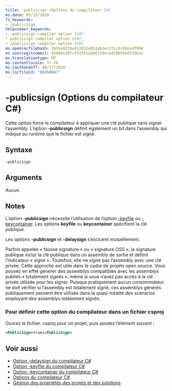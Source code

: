 ```yaml
---
title: -publicsign (Options du compilateur C#)
ms.date: 05/15/2018
f1_keywords:
- /publicsign
helpviewer_keywords:
- -publicsign compiler option [C#]
- publicsign compiler option [C#]
- /publicsign compiler option [C#]
ms.openlocfilehash: 2655e0216a412053e052ab2ec2fcc8c68ea4f968
ms.sourcegitcommit: 0100be20fcf23f61dab672deced70059ed71bb2e
ms.translationtype: MT
ms.contentlocale: fr-FR
ms.lasthandoff: 08/17/2020
ms.locfileid: "88268047"
---
```

# <a name="-publicsign-c-compiler-options"></a>-publicsign (Options du compilateur C#)

Cette option force le compilateur à appliquer une clé publique sans signer l’assembly. L’option **-publicsign** définit également un bit dans l’assembly qui indique au runtime que le fichier est signé.

## <a name="syntax"></a>Syntaxe

```console
-publicsign
```

## <a name="arguments"></a>Arguments

Aucun.

## <a name="remarks"></a>Notes

L’option **-publicsign** nécessite l’utilisation de l’option [-keyfile](keyfile-compiler-option.md) ou [-keycontainer](keycontainer-compiler-option.md). Les options **keyfile** ou **keycontainer** spécifient la clé publique.

Les options **-publicsign** et **-delaysign** s’excluent mutuellement.

Parfois appelée « fausse signature » ou « signature OSS », la signature publique inclut la clé publique dans un assembly de sortie et définit l’indicateur « signé ». Toutefois, elle ne signe pas l’assembly avec une clé privée. Cette approche est utile dans le cadre de projets open source. Vous pouvez en effet générer des assemblys compatibles avec les assemblys publiés « totalement signés », même si vous n’avez pas accès à la clé privée utilisée pour les signer. Puisque pratiquement aucun consommateur ne doit vérifier si l’assembly est totalement signé, ces assemblys générés publiquement peuvent être utilisés dans la quasi-totalité des scénarios employant des assemblys totalement signés.

### <a name="to-set-this-compiler-option-in-a-csproj-file"></a>Pour définir cette option du compilateur dans un fichier csproj

Ouvrez le fichier. csproj pour un projet, puis ajoutez l’élément suivant :

```xml
<PublicSign>true</PublicSign>
```

## <a name="see-also"></a>Voir aussi

- [Option -delaysign du compilateur C#](delaysign-compiler-option.md)
- [Option -keyfile du compilateur C#](keyfile-compiler-option.md)
- [Option -keycontainer du compilateur C#](keycontainer-compiler-option.md)
- [Options du compilateur C#](index.md)
- [Gestion des propriétés des projets et des solutions](/visualstudio/ide/managing-project-and-solution-properties)
